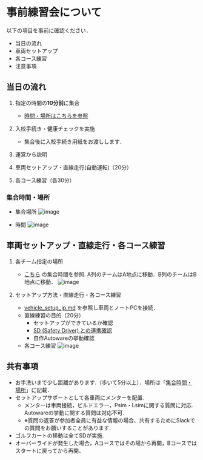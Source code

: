 # 事前練習会について

以下の項目を事前に確認ください．
- 当日の流れ
- 車両セットアップ
- 各コース練習
- 注意事項

## 当日の流れ

1. 指定の時間の**10分前**に集合

    - [時間・場所はこちらを参照](#集合時間・場所)

2. 入校手続き・健康チェックを実施

    - 集合後に入校手続き用紙をお渡しします．
    
3. 運営から説明
4. 車両セットアップ・直線走行(自動運転)（20分）
5. 各コース練習（各30分）


### 集合時間・場所
- 集合場所
    ![image](https://user-images.githubusercontent.com/45618513/174330242-3f614be8-e262-4d35-9a77-dbefba7fbfe3.png)

- 時間
    ![image](https://user-images.githubusercontent.com/45618513/174306721-a19e9df5-a0ae-4d4c-af84-5036dfd7f24f.png)

    

## 車両セットアップ・直線走行・各コース練習
1. 各チーム指定の場所
    - [こちら](#集合時間・場所) の集合時間を参照. A列のチームはA地点に移動．B列のチームはB地点に移動．
    ![image](https://user-images.githubusercontent.com/45618513/174309997-af58c6c6-8124-479c-9c3d-da72b21f0ece.png)

1. セットアップ方法・直線走行・各コース練習
    - [vehicle_setup_jp.md](./vehicle_setup_jp.md) を参照し車両とノートPCを接続．
    - 直線練習の目的（20分）
        - セットアップができているか確認
        - [SD (Safety Driver) との連携確認](./vehicle_setup_jp.md/#車両を動かす際の注意点)
        - 自作Autowareの挙動確認
    - 各コース練習
        ![image](https://user-images.githubusercontent.com/45618513/174319161-3940ffb1-99ee-49c6-b779-bf4cde09f446.png)




## 共有事項
- お手洗いまで少し距離があります.（歩いて5分以上）．場所は「[集合時間・場所](#集合場所・時間)」に記載．
- セットアップサポートとして各車両にメンターを配置.
    - メンターは車両接続，ビルドエラー，Psim・Lsimに関する質問に対応. Autowareの挙動に関する質問は対応不可.
    - ※質問の返答が参加者全員に有益な情報の場合、共有するためにSlackでの質問をお願いすることがあります.
- ゴルフカートの移動は全てSDが実施.
- オーバーライドが発生した場合，Aコースではその場から再開，Bコースではスタートに戻ってから再開．

